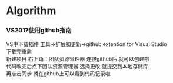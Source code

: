 # Algorithm
### VS2017使用github指南
VS中下载插件 工具→扩展和更新→github extention for Visual Studio 
<br>下载完重启
<br>新建项目 
右下角：团队资源管理器 连接github后 就可以创建啦
<br>代码改完后点下团队资源管理器 选择更改 就提交到本地存储库 
<br>再点击同步 就在github上可以看到代码记录啦

